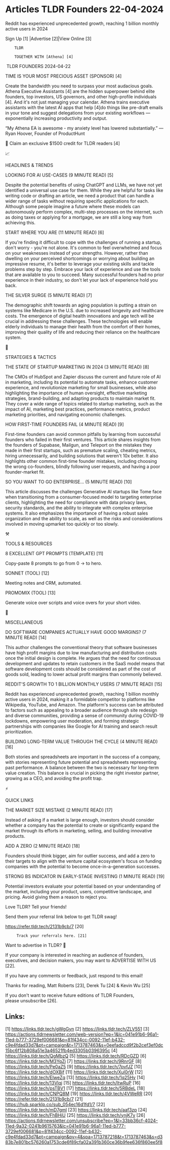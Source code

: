 # Articles TLDR Founders 22-04-2024

Reddit has experienced unprecedented growth, reaching 1 billion
monthly active users in 2024  

 Sign Up [1] |Advertise [2]|View Online [3] 

		TLDR 

		TOGETHER WITH [Athena] [4]

 TLDR FOUNDERS 2024-04-22

 TIME IS YOUR MOST PRECIOUS ASSET (SPONSOR) [4] 

 Create the bandwidth you need to surpass your most audacious goals.
Athena Executive Assistants [4] are the hidden superpower behind elite
founders, top investors, US governors, and other high-profile
individuals [4].
And it's not just managing your calendar. Athena trains executive
assistants with the latest AI apps that help [4]do things like
pre-draft emails in your tone and suggest delegations from your
existing workflows — exponentially increasing productivity and
output.

“My Athena EA is awesome - my anxiety level has lowered
substantially.” — Ryan Hoover, Founder of ProductHunt

🎁 Claim an exclusive $1500 credit for TLDR readers [4]

📈 

HEADLINES & TRENDS

 LOOKING FOR AI USE-CASES (9 MINUTE READ) [5] 

 Despite the potential benefits of using ChatGPT and LLMs, we have not
yet identified a universal use case for them. While they are helpful
for tasks like writing code or drafting an article, we need a product
that can handle a wider range of tasks without requiring specific
applications for each. Although some people imagine a future where
these models can autonomously perform complex, multi-step processes on
the internet, such as doing taxes or applying for a mortgage, we are
still a long way from achieving this. 

 START WHERE YOU ARE (11 MINUTE READ) [6] 

 If you're finding it difficult to cope with the challenges of running
a startup, don't worry - you're not alone. It's common to feel
overwhelmed and focus on your weaknesses instead of your strengths.
However, rather than dwelling on your perceived shortcomings or
worrying about building an impressive resume, it's better to leverage
your existing skills and tackle problems step by step. Embrace your
lack of experience and use the tools that are available to you to
succeed. Many successful founders had no prior experience in their
industry, so don't let your lack of experience hold you back. 

 THE SILVER SURGE (5 MINUTE READ) [7] 

 The demographic shift towards an aging population is putting a strain
on systems like Medicare in the U.S. due to increased longevity and
healthcare costs. The emergence of digital health innovations and age
tech will be crucial in addressing these challenges. These
technologies will enable elderly individuals to manage their health
from the comfort of their homes, improving their quality of life and
reducing their reliance on the healthcare system. 

🧠 

STRATEGIES & TACTICS

 THE STATE OF STARTUP MARKETING IN 2024 (3 MINUTE READ) [8] 

 The CMOs of HubSpot and Zapier discuss the current and future role of
AI in marketing, including its potential to automate tasks, enhance
customer experience, and revolutionize marketing for small businesses,
while also highlighting the importance of human oversight, effective
marketing strategies, brand-building, and adapting products to
maintain market fit. They cover a wide range of topics related to
startup marketing, such as the impact of AI, marketing best practices,
performance metrics, product marketing priorities, and navigating
economic challenges. 

 HOW FIRST-TIME FOUNDERS FAIL (4 MINUTE READ) [9] 

 First-time founders can avoid common pitfalls by learning from
successful founders who failed in their first ventures. This article
shares insights from the founders of Supabase, Mailgun, and Teleport
on the mistakes they made in their first startups, such as premature
scaling, cheating metrics, hiring unnecessarily, and building
solutions that weren't 10x better. It also highlights other common
first-time founder mistakes, including choosing the wrong co-founders,
blindly following user requests, and having a poor founder-market fit.


 SO YOU WANT TO GO ENTERPRISE… (5 MINUTE READ) [10] 

 This article discusses the challenges Generative AI startups like
Tome face when transitioning from a consumer-focused model to
targeting enterprise clients, highlighting the need for compliance
with data privacy laws, security standards, and the ability to
integrate with complex enterprise systems. It also emphasizes the
importance of having a robust sales organization and the ability to
scale, as well as the risks and considerations involved in moving
upmarket too quickly or too slowly. 

⚒️ 

TOOLS & RESOURCES

 8 EXCELLENT GPT PROMPTS (TEMPLATE) [11] 

 Copy-paste 8 prompts to go from 0 → to hero. 

 SONNET (TOOL) [12] 

 Meeting notes and CRM, automated. 

 PROMOMIX (TOOL) [13] 

 Generate voice over scripts and voice overs for your short video. 

🎁 

MISCELLANEOUS

 DO SOFTWARE COMPANIES ACTUALLY HAVE GOOD MARGINS? (7 MINUTE READ)
[14] 

 This author challenges the conventional theory that software
businesses have high profit margins due to low manufacturing and
distribution costs once the initial design is complete. He argues that
the need for continuous development and updates to retain customers in
the SaaS model means that software development costs should be
considered as part of the cost of goods sold, leading to lower actual
profit margins than commonly believed. 

 REDDIT'S GROWTH TO 1 BILLION MONTHLY USERS (7 MINUTE READ) [15] 

 Reddit has experienced unprecedented growth, reaching 1 billion
monthly active users in 2024, making it a formidable competitor to
platforms like Wikipedia, YouTube, and Amazon. The platform's success
can be attributed to factors such as appealing to a broader audience
through site redesign and diverse communities, providing a sense of
community during COVID-19 lockdowns, empowering user moderation, and
forming strategic partnerships with companies like Google for AI
training and search result prioritization. 

 BUILDING LONG-TERM VALUE THROUGH THE CYCLE (4 MINUTE READ) [16] 

 Both stories and spreadsheets are important in the success of a
company, with stories representing future potential and spreadsheets
representing past performance. A balance between the two is necessary
for long-term value creation. This balance is crucial in picking the
right investor partner, growing as a CEO, and avoiding the profit
trap. 

⚡ 

QUICK LINKS

 THE MARKET SIZE MISTAKE (2 MINUTE READ) [17] 

 Instead of asking if a market is large enough, investors should
consider whether a company has the potential to create or
significantly expand the market through its efforts in marketing,
selling, and building innovative products. 

 ADD A ZERO (2 MINUTE READ) [18] 

 Founders should think bigger, aim for outlier success, and add a zero
to their targets to align with the venture capital ecosystem's focus
on funding companies with the potential to become once-in-a-generation
successes. 

 STRONG BS INDICATOR IN EARLY-STAGE INVESTING (1 MINUTE READ) [19] 

 Potential investors evaluate your potential based on your
understanding of the market, including your product, users,
competitive landscape, and pricing. Avoid giving them a reason to
reject you. 

Love TLDR? Tell your friends!

 Send them your referral link below to get TLDR swag! 

 https://refer.tldr.tech/2131b9cb/7 [20] 

		 Track your referrals here. [21] 

Want to advertise in TLDR? 📰

 If your company is interested in reaching an audience of founders,
executives, and decision makers, you may want to ADVERTISE WITH US
[22]. 

 If you have any comments or feedback, just respond to this email! 

Thanks for reading, 
Matt Roberts [23], Derek Tu [24] & Kevin Wu [25] 

If you don't want to receive future editions of TLDR Founders,
please unsubscribe [26]. 

 

Links:
------
[1] https://links.tldr.tech/gWgGyn
[2] https://links.tldr.tech/ZLV551
[3] https://actions.tldrnewsletter.com/web-version?ep=1&lc=041e91b6-96a1-11ed-b777-3729ef006681&p=81f434cc-0092-11ef-b432-c9e4fdad33d7&pt=campaign&t=1713787463&s=0eefadccd9f2b2cef3ef0dc15bc6f12b808a51e3a46521fb4ed3305b0396395c
[4] https://links.tldr.tech/QgMbzQ
[5] https://links.tldr.tech/RDcGZD
[6] https://links.tldr.tech/M3YqZi
[7] https://links.tldr.tech/9RnrGF
[8] https://links.tldr.tech/Pe0aZ5
[9] https://links.tldr.tech/7pvfJZ
[10] https://links.tldr.tech/dOXBjf
[11] https://links.tldr.tech/Xul0rW
[12] https://links.tldr.tech/EIweZq
[13] https://links.tldr.tech/1q25Hv
[14] https://links.tldr.tech/13Vlqj
[15] https://links.tldr.tech/ltwRuP
[16] https://links.tldr.tech/psTBV1
[17] https://links.tldr.tech/5RBdeL
[18] https://links.tldr.tech/CNPQ8M
[19] https://links.tldr.tech/4VWeRR
[20] https://refer.tldr.tech/2131b9cb/7
[21] https://hub.sparklp.co/sub_054ec16d1fd1/7
[22] https://links.tldr.tech/mD7gml
[23] https://links.tldr.tech/aaf3zp
[24] https://links.tldr.tech/FhBHiU
[25] https://links.tldr.tech/ynjK7y
[26] https://actions.tldrnewsletter.com/unsubscribe?ep=1&l=33bb36cf-4024-11ed-9a32-0241b9615763&lc=041e91b6-96a1-11ed-b777-3729ef006681&p=81f434cc-0092-11ef-b432-c9e4fdad33d7&pt=campaign&pv=4&spa=1713787218&t=1713787463&s=d383b7e801bc576260a1753cde6f89cfa02a391b360ce36b9fee636f860ee5f8